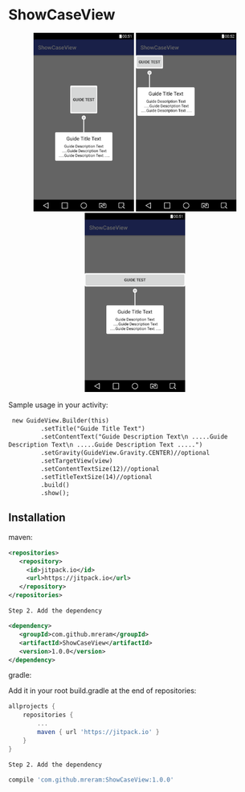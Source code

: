 # ShowCaseView
<p align="center">
<img src="./screenshots/Screenshot_2018-01-21-00-51-52.png" width="200"/>
<img src="./screenshots/Screenshot_2018-01-21-00-52-43.png" width="200"/>
<img src="./screenshots/Screenshot_2018-01-21-00-51-21.png" width="200"/>
</p>
Sample usage in your activity:

     new GuideView.Builder(this)
             .setTitle("Guide Title Text")
             .setContentText("Guide Description Text\n .....Guide Description Text\n .....Guide Description Text .....")
             .setGravity(GuideView.Gravity.CENTER)//optional
             .setTargetView(view)
             .setContentTextSize(12)//optional
             .setTitleTextSize(14)//optional
             .build()
             .show();



## Installation
	
maven:

```xml
<repositories>
   <repository>
     <id>jitpack.io</id>
     <url>https://jitpack.io</url>
   </repository>
</repositories>
```
	Step 2. Add the dependency
```xml
<dependency>
   <groupId>com.github.mreram</groupId>
   <artifactId>ShowCaseView</artifactId>
   <version>1.0.0</version>
</dependency>
```
gradle:
	
Add it in your root build.gradle at the end of repositories:
```groovy	
allprojects {
	repositories {
		...
		maven { url 'https://jitpack.io' }
	}
}
```	
	Step 2. Add the dependency
```groovy	
compile 'com.github.mreram:ShowCaseView:1.0.0'
```
